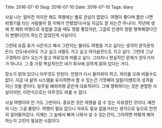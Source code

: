 Title: 2016-07-10
Slug: 2016-07-10
Date: 2016-07-10
Tags: diary

사실 나는 얼마전 까지만 해도 여행에는 별로 관심이 없었다. 여행이 좋다며 틈만 나면 비행기를 타는 사람들이 잘 이해가 안됐었다(사실 지금도 잘 되는건 아니다). 작년에 생애 첫 해외 여행으로 유럽을 갔을 때도 정말 좋았지만, 그걸로 인생이 정말 행복해졌다던지 변했다던지 하는건 없었던게 사실이다.

그런데 요즘 휴가 시즌이고 해서 그런지는 몰라도 여행을 가고 싶다는 생각이 문득문득 든다. 인도네시아도 가고 싶고 네팔도 가고 싶고 아이슬란드도 가고 싶다. 그런데 그냥 구경하러 갔다 오는거 말고 여유있게 머물고 싶다. 그러자니 현실적인 문제가 한두가지가 아니다. 그 중 가장 핵심적인건 내가 회사에 강하게 얽혀 있다는 거다.

장소가 얽혀 있으니 아무것도 안된다. 언젠가 다시 돌아와야 하고, 자리를 오래 비울수도 없다. 지금 내 삶의 시스템을 유지하면서 할 수 있는건 기껏해야 일탈/이벤트의 성격을 지닌 것들 뿐이다. 일주일 해외여행 같은게 대표적이다. 그때 행복하다는 것은 분명한 사실이지만, 이런식으로는 아무것도 바꿀 수 없다.

사실 여행이야 안 가도 그만이다. 중요한 것은 여행을 갈 수 있는 자유였던 것이다. 예전의 나는 그걸 몰랐다. 여행이 필요 없으니 자유도 필요 없을거라는 생각으로 늪으로 천천히 걸어들어갔다. 이제는 그 늪에서 빠져 나와서 살 수 있는건지, 그러려면 어떻게 해야하는지 고민이 필요한 시점이다.
